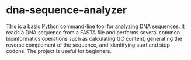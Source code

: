 # dna-sequence-analyzer
This is a basic Python command-line tool for analyzing DNA sequences. It reads a DNA sequence from a FASTA file and performs several common bioinformatics operations such as calculating GC content, generating the reverse complement of the sequence, and identifying start and stop codons. The project is useful for beginners.
